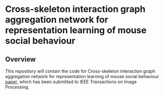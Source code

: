 # Cross-skeleton interaction graph aggregation network for representation learning of mouse social behaviour

## Overview

This repository will contain the code for Cross-skeleton interaction graph aggregation network for representation learning of mouse social behaviour [paper](https://arxiv.org/abs/2208.03819), which has been submitted to IEEE Transactions on Image Processing. 
